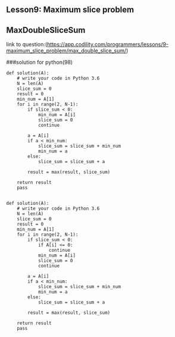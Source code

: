## Lesson9: Maximum slice problem
## MaxDoubleSliceSum
link to question:(https://app.codility.com/programmers/lessons/9-maximum_slice_problem/max_double_slice_sum/)

###solution for python(98)

```
def solution(A):
    # write your code in Python 3.6
    N = len(A)
    slice_sum = 0
    result = 0
    min_num = A[1]
    for i in range(2, N-1):
        if slice_sum < 0:
            min_num = A[i]
            slice_sum = 0
            continue
        
        a = A[i]
        if a < min_num:
            slice_sum = slice_sum + min_num
            min_num = a
        else:
            slice_sum = slice_sum + a
            
        result = max(result, slice_sum)
    
    return result
    pass
    
```
```
def solution(A):
    # write your code in Python 3.6
    N = len(A)
    slice_sum = 0
    result = 0
    min_num = A[1]
    for i in range(2, N-1):
        if slice_sum < 0:
            if A[i] <= 0:
                continue
            min_num = A[i]
            slice_sum = 0
            continue
        
        a = A[i]
        if a < min_num:
            slice_sum = slice_sum + min_num
            min_num = a
        else:
            slice_sum = slice_sum + a
            
        result = max(result, slice_sum)
    
    return result
    pass
    
```
